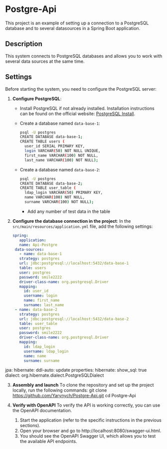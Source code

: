 # Postgre-Api

This project is an example of setting up a connection to a PostgreSQL database and to several datasources in a Spring Boot application.

## Description

This system connects to PostgreSQL databases and allows you to work with several data sources at the same time.

## Settings

Before starting the system, you need to configure the PostgreSQL server:

1. **Configure PostgreSQL**:
   - Install PostgreSQL if not already installed. Installation instructions can be found on the official website: [PostgreSQL Install](https://www.postgresql.org/download/).
     
   - Create a database named `data-base-1`:
     ```bash
     psql -U postgres
     CREATE DATABASE data-base-1;
     CREATE TABLE users (
       user_id SERIAL PRIMARY KEY,
       login VARCHAR(50) NOT NULL UNIQUE,
       first_name VARCHAR(100) NOT NULL,
       last_name VARCHAR(100) NOT NULL);

   - Create a database named `data-base-2`:
     ```bash
     psql -U postgres
     CREATE DATABASE data-base-2;
     CREATE TABLE user_table (
       ldap_login VARCHAR(50) PRIMARY KEY,
       name VARCHAR(100) NOT NULL,
       surname VARCHAR(100) NOT NULL);
     ```
     
     - Add any number of test data in the table

2. **Configure the database connection in the project**:
   In the `src/main/resources/application.yml` file, add the following settings:
   ```yaml
   spring:
      application:
      name: Api-Postgre
    data-sources:
      - name: data-base-1
      strategy: postgres
      url: jdbc:postgresql://localhost:5432/data-base-1
      table: users
      user: postgres
      password: smile2222
      driver-class-name: org.postgresql.Driver
      mapping:
        id: user_id
        username: login
        name: first_name
        surname: last_name
    - name: data-base-2
      strategy: postgres
      url: jdbc:postgresql://localhost:5432/data-base-2
      table: user_table
      user: postgres
      password: smile2222
      driver-class-name: org.postgresql.Driver
      mapping:
        id: ldap_login
        username: ldap_login
        name: name
        surname: surname
  jpa:
    hibernate:
      ddl-auto: update
    properties:
      hibernate:
        show_sql: true
        dialect: org.hibernate.dialect.PostgreSQLDialect

3. **Assembly and launch**
   Тo clone the repository and set up the project locally, run the following commands:
   git clone https://github.com/Yarynych/Postgre-Api.git
   cd Postgre-Api

4. **Verify with OpenAPI**
   To verify the API is working correctly, you can use the OpenAPI documentation.
     1) Start the application (refer to the specific instructions in the previous sections).
     2) Open your browser and go to http://localhost:8080/swagger-ui.html.
     3) You should see the OpenAPI Swagger UI, which allows you to test the available API endpoints.
